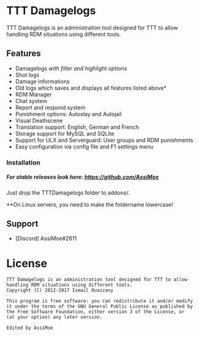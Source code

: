 TTT Damagelogs
==============

TTT Damagelogs is an administration tool designed for TTT to allow handling RDM situations using different tools.


## Features
- Damagelogs *with filter and highlight options*
- Shot logs
- Damage informations
- Old logs which saves and displays all features listed above*
- RDM Manager 
- Chat system
- Report and respond system
- Punishment options: Autoslay and Autojail
- Visual Deathscene
- Translation support: English, German and French
- Storage support for MySQL and SQLite
- Support for ULX and Serverguard: User groups and RDM punishments
- Easy configuration via config file and F1 settings menu


### Installation

##### For *stable* releases look here: https://github.com/AssiMoe

Just drop the TTTDamagelogs folder to addons/.

**On Linux servers, you need to make the foldername lowercase!


## Support
- [Discord] AssiMoe#2611


# License

    TTT Damagelogs is an administration tool designed for TTT to allow handling RDM situations using different tools.
    Copyright (C) 2012-2017 Ismail Ouazzany 
    
    This program is free software: you can redistribute it and/or modify
    it under the terms of the GNU General Public License as published by
    the Free Software Foundation, either version 3 of the License, or
    (at your option) any later version.

    Edited by AssiMoe

